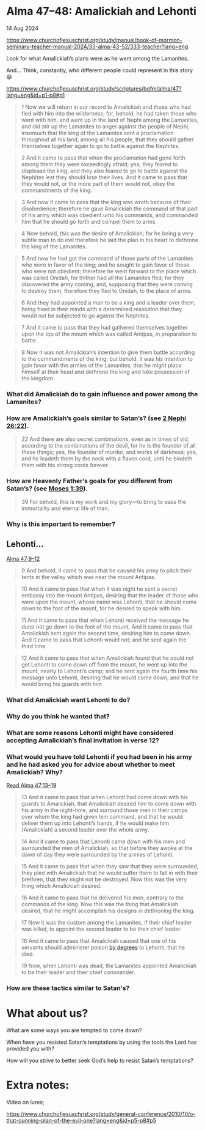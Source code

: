 # Alma 47–48: Amalickiah and Lehonti

14 Aug 2024 

https://www.churchofjesuschrist.org/study/manual/book-of-mormon-seminary-teacher-manual-2024/33-alma-43-52/333-teacher?lang=eng


Look for what Amalickiah’s plans were as he went among the Lamanites.

And... Think, constantly, who different people could represent in this story. :smile:

https://www.churchofjesuschrist.org/study/scriptures/bofm/alma/47?lang=eng&id=p1-p8#p1

> 1 Now we will return in our record to Amalickiah and those who had fled with him into the wilderness; for, behold, he had taken those who went with him, and went up in the land of Nephi among the Lamanites, and did stir up the Lamanites to anger against the people of Nephi, insomuch that the king of the Lamanites sent a proclamation throughout all his land, among all his people, that they should gather themselves together again to go to battle against the Nephites.

> 2 And it came to pass that when the proclamation had gone forth among them they were exceedingly afraid; yea, they feared to displease the king, and they also feared to go to battle against the Nephites lest they should lose their lives. And it came to pass that they would not, or the more part of them would not, obey the commandments of the king.

> 3 And now it came to pass that the king was wroth because of their disobedience; therefore he gave Amalickiah the command of that part of his army which was obedient unto his commands, and commanded him that he should go forth and compel them to arms.

> 4 Now behold, this was the desire of Amalickiah; for he being a very subtle man to do evil therefore he laid the plan in his heart to dethrone the king of the Lamanites.

> 5 And now he had got the command of those parts of the Lamanites who were in favor of the king; and he sought to gain favor of those who were not obedient; therefore he went forward to the place which was called Onidah, for thither had all the Lamanites fled; for they discovered the army coming, and, supposing that they were coming to destroy them, therefore they fled to Onidah, to the place of arms.

> 6 And they had appointed a man to be a king and a leader over them, being fixed in their minds with a determined resolution that they would not be subjected to go against the Nephites.

> 7 And it came to pass that they had gathered themselves together upon the top of the mount which was called Antipas, in preparation to battle.

> 8 Now it was not Amalickiah’s intention to give them battle according to the commandments of the king; but behold, it was his intention to gain favor with the armies of the Lamanites, that he might place himself at their head and dethrone the king and take possession of the kingdom.

### What did Amalickiah do to gain influence and power among the Lamanites?

### How are Amalickiah’s goals similar to Satan’s? (see [2 Nephi 26:22](https://www.churchofjesuschrist.org/study/scriptures/bofm/2-ne/26?lang=eng&id=p22#p22)).

> 22 And there are also secret combinations, even as in times of old, according to the combinations of the devil, for he is the founder of all these things; yea, the founder of murder, and works of darkness; yea, and he leadeth them by the neck with a flaxen cord, until he bindeth them with his strong cords forever.

### How are Heavenly Father’s goals for you different from Satan’s? (see [Moses 1:39](https://www.churchofjesuschrist.org/study/scriptures/pgp/moses/1?lang=eng&id=p39#p39)). 

> 39 For behold, this is my work and my glory—to bring to pass the immortality and eternal life of man.

### Why is this important to remember?


## Lehonti... 

[Alma 47:9–12](https://www.churchofjesuschrist.org/study/scriptures/bofm/alma/47?lang=eng&id=p9-p12#p9)

> 9 And behold, it came to pass that he caused his army to pitch their tents in the valley which was near the mount Antipas.

> 10 And it came to pass that when it was night he sent a secret embassy into the mount Antipas, desiring that the leader of those who were upon the mount, whose name was Lehonti, that he should come down to the foot of the mount, for he desired to speak with him.

> 11 And it came to pass that when Lehonti received the message he durst not go down to the foot of the mount. And it came to pass that Amalickiah sent again the second time, desiring him to come down. And it came to pass that Lehonti would not; and he sent again the third time.

> 12 And it came to pass that when Amalickiah found that he could not get Lehonti to come down off from the mount, he went up into the mount, nearly to Lehonti’s camp; and he sent again the fourth time his message unto Lehonti, desiring that he would come down, and that he would bring his guards with him.

### What did Amalickiah want Lehonti to do?

### Why do you think he wanted that? 

### What are some reasons Lehonti might have considered accepting Amalickiah’s final invitation in verse 12?

### What would you have told Lehonti if you had been in his army and he had asked you for advice about whether to meet Amalickiah? Why?


[Read Alma 47:13–19](https://www.churchofjesuschrist.org/study/scriptures/bofm/alma/47?lang=eng&id=p13-p19#p13)

> 13 And it came to pass that when Lehonti had come down with his guards to Amalickiah, that Amalickiah desired him to come down with his army in the night-time, and surround those men in their camps over whom the king had given him command, and that he would deliver them up into Lehonti’s hands, if he would make him (Amalickiah) a second leader over the whole army.

> 14 And it came to pass that Lehonti came down with his men and surrounded the men of Amalickiah, so that before they awoke at the dawn of day they were surrounded by the armies of Lehonti.

> 15 And it came to pass that when they saw that they were surrounded, they pled with Amalickiah that he would suffer them to fall in with their brethren, that they might not be destroyed. Now this was the very thing which Amalickiah desired.

> 16 And it came to pass that he delivered his men, contrary to the commands of the king. Now this was the thing that Amalickiah desired, that he might accomplish his designs in dethroning the king.

> 17 Now it was the custom among the Lamanites, if their chief leader was killed, to appoint the second leader to be their chief leader.

> 18 And it came to pass that Amalickiah caused that one of his servants should administer poison [by degrees](https://www.churchofjesuschrist.org/study/scriptures/bofm/mosiah/21?lang=eng#p16?id=p16) to Lehonti, that he died.

> 19 Now, when Lehonti was dead, the Lamanites appointed Amalickiah to be their leader and their chief commander.

### How are these tactics similar to Satan's?


# What about us?


What are some ways you are tempted to come down?

When have you resisted Satan’s temptations by using the tools the Lord has provided you with?

How will you strive to better seek God’s help to resist Satan’s temptations?




# Extra notes:

Video on lures; 

https://www.churchofjesuschrist.org/study/general-conference/2010/10/o-that-cunning-plan-of-the-evil-one?lang=eng&id=p5-p8#p5
